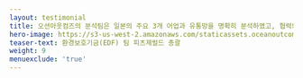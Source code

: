 ```yaml
---
layout: testimonial
title: 오션아웃컴즈의 분석팀은 일본의 주요 3개 어업과 유통망을 명확히 분석하였고, 협력의 기회를 발굴하였습니다. 이를 통해 저희 환경보호기금(EDF)은 시범사업을 발굴 하였고, 과학기반의 어업개선을 추진하였습니다.
hero-image: https://s3-us-west-2.amazonaws.com/staticassets.oceanoutcomes.org/embedded+photos/testimonials/edf-testimonial.png
teaser-text: 환경보호기금(EDF) 팀 피츠제럴드 총괄
weight: 9
menuexclude: 'true'
---
```

